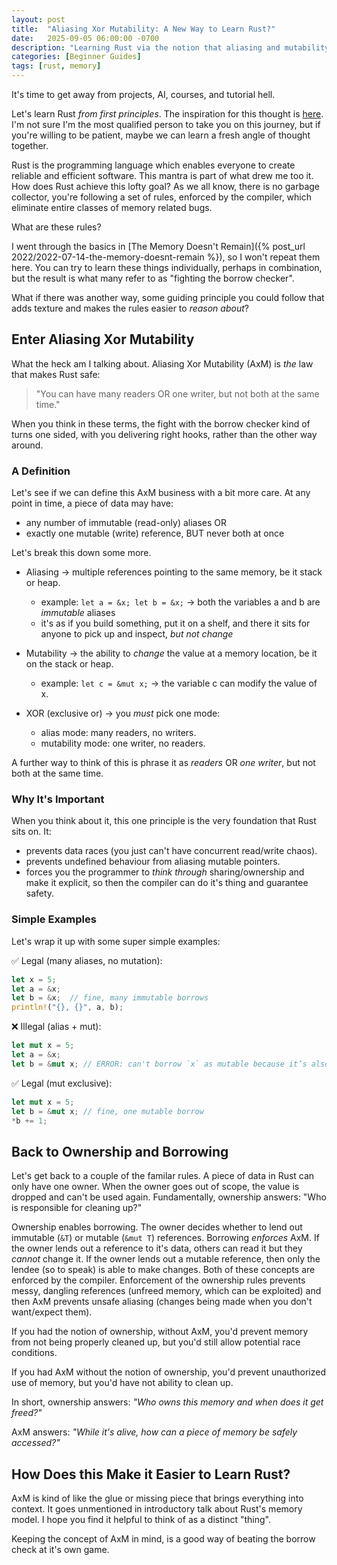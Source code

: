 ```yaml
---
layout: post
title:  "Aliasing Xor Mutability: A New Way to Learn Rust?"
date:   2025-09-05 06:00:00 -0700
description: "Learning Rust via the notion that aliasing and mutability are mutually exclusive"
categories: [Beginner Guides]
tags: [rust, memory]
---
```


It's time to get away from projects, AI, courses, and tutorial hell.

Let's learn Rust *from first principles*. The inspiration for this thought is [here](https://blog.kodewerx.org/2025/08/are-we-teaching-rust-effectively.html). I'm not sure I'm the most qualified person to take you on this journey, but if you're willing to be patient, maybe we can learn a fresh angle of thought together.

<!--more-->

Rust is the programming language which enables everyone to create reliable and efficient software. This mantra is part of what drew me too it. How does Rust achieve this lofty goal? As we all know, there is no garbage collector, you're following a set of rules, enforced by the compiler, which eliminate entire classes of memory related bugs.

What are these rules?

I went through the basics in [The Memory Doesn't Remain]({% post_url 2022/2022-07-14-the-memory-doesnt-remain %}), so I won't repeat them here. You can try to learn these things individually, perhaps in combination, but the result is what many refer to as "fighting the borrow checker".

What if there was another way, some guiding principle you could follow that adds texture and makes the rules easier to *reason about*?

## Enter Aliasing Xor Mutability

What the heck am I talking about. Aliasing Xor Mutability (AxM) is *the* law that makes Rust safe:

> "You can have many readers OR one writer, but not both at the same time."

When you think in these terms, the fight with the borrow checker kind of turns one sided, with you delivering right hooks, rather than the other way around.

### A Definition

Let's see if we can define this AxM business with a bit more care. At any point in time, a piece of data may have:

- any number of immutable (read-only) aliases OR
- exactly one mutable (write) reference, BUT never both at once

Let's break this down some more.

- Aliasing -> multiple references pointing to the same memory, be it stack or heap.
  - example: `let a = &x; let b = &x;` -> both the variables a and b are *immutable* aliases
  - it's as if you build something, put it on a shelf, and there it sits for anyone to pick up and inspect, *but not change*

- Mutability -> the ability to *change* the value at a memory location, be it on the stack or heap.
  - example: `let c = &mut x;` -> the variable c can modify the value of x.

- XOR (exclusive or) -> you *must* pick one mode:
  - alias mode: many readers, no writers.
  - mutability mode: one writer, no readers.

A further way to think of this is phrase it as *readers* OR *one writer*, but not both at the same time.

### Why It's Important

When you think about it, this one principle is the very foundation that Rust sits on. It:

- prevents data races (you just can't have concurrent read/write chaos).
- prevents undefined behaviour from aliasing mutable pointers.
- forces you the programmer to *think through* sharing/ownership and make it explicit, so then the compiler can do it's thing and guarantee safety.

### Simple Examples

Let's wrap it up with some super simple examples:

✅ Legal (many aliases, no mutation):

```rust
let x = 5;
let a = &x;
let b = &x;  // fine, many immutable borrows
println!("{}, {}", a, b);
```

❌ Illegal (alias + mut):

```rust
let mut x = 5;
let a = &x;
let b = &mut x; // ERROR: can't borrow `x` as mutable because it’s also borrowed as immutable
```

✅ Legal (mut exclusive):

```rust
let mut x = 5;
let b = &mut x; // fine, one mutable borrow
*b += 1;
```

## Back to Ownership and Borrowing

Let's get back to a couple of the familar rules. A piece of data in Rust can only have one owner. When the owner goes out of scope, the value is dropped and can't be used again. Fundamentally, ownership answers: "Who is responsible for cleaning up?"

Ownership enables borrowing. The owner decides whether to lend out immutable (`&T`) or mutable (`&mut T`) references. Borrowing *enforces* AxM. If the owner lends out a reference to it's data, others can read it but they *cannot* change it. If the owner lends out a mutable reference, then only the lendee (so to speak) is able to make changes. Both of these concepts are enforced by the compiler. Enforcement of the ownership rules prevents messy, dangling references (unfreed memory, which can be exploited) and then AxM prevents unsafe aliasing (changes being made when you don't want/expect them).

If you had the notion of ownership, without AxM, you'd prevent memory from not being properly cleaned up, but you'd still allow potential race conditions. 

If you had AxM without the notion of ownership, you'd prevent unauthorized use of memory, but you'd have not ability to clean up.

In short, ownership answers: *"Who owns this memory and when does it get freed?"*

AxM answers: *"While it's alive, how can a piece of memory be safely accessed?"*

## How Does this Make it Easier to Learn Rust?

AxM is kind of like the glue or missing piece that brings everything into context. It goes unmentioned in introductory talk about Rust's memory model. I hope you find it helpful to think of as a distinct "thing".

Keeping the concept of AxM in mind, is a good way of beating the borrow check at it's own game.


